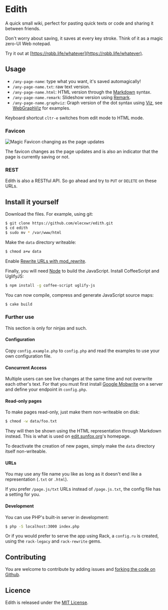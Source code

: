 Edith
=====

A quick small wiki, perfect for pasting quick texts or code and sharing it between friends.

Don't worry about saving, it saves at every key stroke. Think of it as a magic zero-UI Web notepad.

Try it out at [https://rqbb.life/whatever](https://rqbb.life/whatever).


Usage
-----

- `/any-page-name`: type what you want, it's saved automagically!
- `/any-page-name.txt`: raw text version.
- `/any-page-name.html`: HTML version through the [Markdown](http://daringfireball.net/projects/markdown/) syntax.
- `/any-page-name.remark`: Slideshow version using [Remark](https://github.com/gnab/remark).
- `/any-page-name.graphviz`: Graph version of the dot syntax using [Viz](https://github.com/mdaines/viz.js/), see [WebGraphViz](http://www.webgraphviz.com/) for examples.

Keyboard shortcut `cltr-e` switches from edit mode to HTML mode.

### Favicon

![Magic Favicon changing as the page updates](http://sunny.github.io/edith/favicon.gif)

The favicon changes as the page updates and is also an indicator that the page is currently saving or not.

### REST

Edith is also a RESTful API. So go ahead and try to `PUT` or `DELETE` on these URLs.


Install it yourself
-------------------

Download the files. For example, using git:

```sh
$ git clone https://github.com/elecxwr/edith.git
$ cd edith
$ sudo mv * /var/www/html
```

Make the `data` directory writeable:

```sh
$ chmod a+w data
```

Enable [Rewrite URLs with mod_rewrite](http://nodejs.org/download/).

Finally, you will need [Node](http://nodejs.org/download/) to build the JavaScript. Install CoffeeScript and UglifyJS:

```sh
$ npm install -g coffee-script uglify-js
```

You can now compile, compress and generate JavaScript source maps:

```sh
$ cake build
```


### Further use

This section is only for ninjas and such.

#### Configuration

Copy `config.example.php` to `config.php` and read the examples to use your own configuration file.

#### Concurrent Access

Multiple users can see live changes at the same time and not overwrite each other's
text. For that you must first install
[Google Mobwrite](http://code.google.com/p/google-mobwrite/) on a server
and define your endpoint in `config.php`.

#### Read-only pages

To make pages read-only, just make them non-writeable on disk:

```sh
$ chmod -w data/foo.txt
```

They will then be shown using the HTML representation through Markdown instead. This is what is used on [edit.sunfox.org](http://edit.sunfox.org/)'s homepage.

To deactivate the creation of new pages, simply make the  `data` directory itself non-writeable.

#### URLs

You may use any file name you like as long as it doesn't end like a representation (`.txt` or `.html`).

If you prefer `/page.js/txt` URLs instead of `/page.js.txt`, the config file has a setting for you.

#### Development

You can use PHP's built-in server in development:

```sh
$ php -S localhost:3000 index.php
```

Or if you would prefer to serve the app using Rack, a `config.ru` is created, using the `rack-legacy` and `rack-rewrite` gems.


Contributing
------------

You are welcome to contribute by adding issues and [forking the code on Github](https://github.com/sunny/edith).


Licence
-------

Edith is released under the [MIT License](http://www.opensource.org/licenses/MIT).
